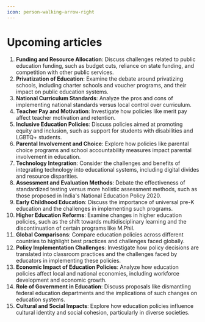 ```yaml
---
icon: person-walking-arrow-right
---
```


# Upcoming articles

1. **Funding and Resource Allocation**: Discuss challenges related to public education funding, such as budget cuts, reliance on state funding, and competition with other public services.
2. **Privatization of Education**: Examine the debate around privatizing schools, including charter schools and voucher programs, and their impact on public education systems.
3. **National Curriculum Standards**: Analyze the pros and cons of implementing national standards versus local control over curriculum.
4. **Teacher Pay and Motivation**: Investigate how policies like merit pay affect teacher motivation and retention.
5. **Inclusive Education Policies**: Discuss policies aimed at promoting equity and inclusion, such as support for students with disabilities and LGBTQ+ students.
6. **Parental Involvement and Choice**: Explore how policies like parental choice programs and school accountability measures impact parental involvement in education.
7. **Technology Integration**: Consider the challenges and benefits of integrating technology into educational systems, including digital divides and resource disparities.
8. **Assessment and Evaluation Methods**: Debate the effectiveness of standardized testing versus more holistic assessment methods, such as those proposed in India's National Education Policy 2020.
9. **Early Childhood Education**: Discuss the importance of universal pre-K education and the challenges in implementing such programs.
10. **Higher Education Reforms**: Examine changes in higher education policies, such as the shift towards multidisciplinary learning and the discontinuation of certain programs like M.Phil.
11. **Global Comparisons**: Compare education policies across different countries to highlight best practices and challenges faced globally.
12. **Policy Implementation Challenges**: Investigate how policy decisions are translated into classroom practices and the challenges faced by educators in implementing these policies.
13. **Economic Impact of Education Policies**: Analyze how education policies affect local and national economies, including workforce development and economic growth.
14. **Role of Government in Education**: Discuss proposals like dismantling federal education departments and the implications of such changes on education systems.
15. **Cultural and Social Impacts**: Explore how education policies influence cultural identity and social cohesion, particularly in diverse societies.
